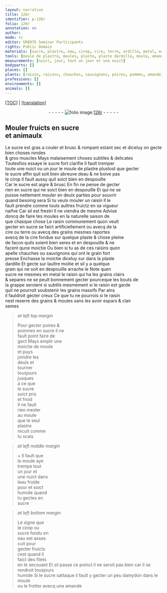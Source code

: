 ```yaml
---
layout: narrative
title: 126r
identifier: p-126r
folio: 126r
annotation: no
author:
mode: tc
editor: GR8975 Seminar Participants
rights: Public Domain
materials: [sucre, plastre, eau, cirop, cire, terre, ardille, metal, eau froide, amydon, amande]
tools: [moule de plastre, moules, plaste, plaste dardille, moule, amande]
measurements: [nuict, jour, tout un jour et une nuict]
bodyparts: []
places: []
plants: [raisin, raisins, chauches, sauvignons, poires, pommes, amande]
professions: []
environments: []
animals: []
---
```


<p><a href="{{ site.baseurl }}/diplomatic/">[TOC]</a> | <a href="{{ site.baseurl }}/texts/p-126r_tl/" target="_blank">[translation]</a></p><div class="folio" align="center">- - - - - <a href="http://gallica.bnf.fr/ark:/12148/btv1b10500001g/f257.item.r=" target="_blank"><img src="https://cu-mkp.github.io/2017-workshop-edition/assets/photo-icon.png" alt="folio image: " style="display:inline-block; margin-bottom:-3px;"/>126r</a> - - - - - </div>  
  

## Mouler fruicts en <span class="m">sucre</span><br/> et animaulx

 
Le <span class="m">sucre</span> est gras <span class="add">a couler et brusc & rompa<span class="exp">n</span>t esta<span class="exp">n</span>t sec</span> et diceluy on gecte bien choses rondes<br/> & gros muscles Mays malaisem<span class="exp">ent</span> choses subtiles & delicates<br/> Toutesfois essaye le <span class="m">sucre</span> fort clarifie Il fault tremper<br/> toute une <span class="ms"><span class="tmp">nuict</span></span> ou un <span class="ms"><span class="tmp">jour</span></span> le <span class="tl">moule de <span class="m">plastre</span></span> plustost que gecter<br/> le <span class="m">sucre</span> affin quil soit bien abreuve d<span class="m">eau</span> & ne boive pas<br/> le <span class="m">cirop</span> Il fault aussy quil soict bien en despouille<br/> Car le <span class="m">sucre</span> est aigre & brusc En fin ne pense de gecter<br/> rien en <span class="m">sucre</span> qui ne soict bien en despouille Et qui ne se<br/> puisse nettement mouler en deulx parties pour souvrir<br/> quand besoing sera Si tu veulx mouler un <span class="pa">raisin</span> Il le<br/> fault prendre co<span class="exp">mm</span>e touts aultres fruictz en sa vigueur<br/> naifve Car sil est frestri Il <span class="del">ne</span> viendra de mesme Advise<br/> doncq de faire tes <span class="tl">moules</span> en la naturelle <span class="tmp">saison</span> de<br/> <span class="del">que</span> chasque chose Le <span class="pa">raisin</span> co<span class="exp">mmun</span>ement quon veult<br/> gecter en <span class="m">sucre</span> se faict artificiellement ou avecq de la<br/> <span class="m">cire</span> ou <span class="m">terre</span> ou avecq des grains mesmes raportes<br/> avecq de la <span class="m">cire</span> fondue sur quelque <span class="tl">plaste</span> & chose pleine<br/> de facon quils soient bien seres et en despouille & ne<br/> facent qune moictie Ou bien si tu as de ces <span class="pa">raisins</span> quon<br/> apelle <span class="pa">chauches</span> ou <span class="pa">sauvignons</span> qui ont le grain fort<br/> presse Enchasse la moictie diceluy <span class="del">sur</span> dans la <span class="tl">plaste<br/> d<span class="m">ardille</span></span> Et gecte sur laultre moitie et sil y a quelque<br/> grain qui ne soit en despouille arrache le Note quen<br/> <span class="m">sucre</span> ne mesmes en <span class="m">metal</span> le <span class="pa">raisin</span> qui ha les grains clairs<br/> & separes ne se peult bonnement gecter pourceque les bouts de<br/> la grappe seroient si subtils mesmement si le <span class="pa">raisin</span> est garde<br/> quil ne pourroit soubstenir les grains massifs Par ains<br/> il fauldroit gecter creux Ce que tu ne pourrois si le <span class="pa">raisin</span><br/> nest reserre des grains & <span class="del">moules</span> sans les avoir espars & clair<br/> semes
 
> *at left top margin*
> 
> 
>   Pour gecter <span class="pa">poires</span> &<br/> <span class="pa">pommes</span> en <span class="m">sucre</span> il ne<br/> fault point faire de<br/> gect Mays emplir une<br/> moictie de <span class="tl">moule</span><br/> et puys<br/> joindre les<br/> deulx et<br/> tourner<br/> tousjours<br/> jusques<br/> a ce que<br/> le <span class="m">sucre</span><br/> soict pris<br/> et froid<br/> Il ne fault<br/> rien mesler<br/> au <span class="tl">moule</span><br/> que le seul<br/> <span class="m">plastre</span><br/> recuit co<span class="exp">mm</span>e<br/> tu scais
 
> *at left middle margin*
> 
> 
>   \+ Il fault que<br/> le <span class="tl">moule</span> aye<br/> trempe <span class="ms">tout<br/> un <span class="tmp">jour</span> et<br/> une <span class="tmp">nuict</span></span> da<span class="exp">n</span>s<br/> l<span class="m">eau froide</span><br/> <span class="del">pour</span> et soict<br/> humide quand<br/> tu gectes en<br/> <span class="m">sucre</span>
 
> *at left bottom margin*
> 
> 
>   Le signe que<br/> le <span class="m">cirop</span> ou<br/> <span class="m">sucre</span> fondu en<br/> <span class="m">eau</span> est asses<br/> cuit pour<br/> gecter fruicts<br/> cest quand il<br/> faict des filets<br/> en le secouant Et sil passe ce poinct il ne seroit pas bien car il se rendroit tousjours<br/> humide Si le <span class="m">sucre</span> sattaque il fault y gecter un peu d<span class="m">amydon</span> dans le <span class="tl">moule</span><br/> ou le frotter avecq une <span class="tl"><span class="m"><span class="pa">amande</span></span></span>
 
